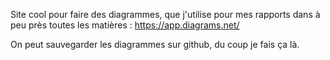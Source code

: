 Site cool pour faire des diagrammes, que j'utilise pour mes rapports dans à peu près toutes les matières : https://app.diagrams.net/

On peut sauvegarder les diagrammes sur github, du coup je fais ça là.
